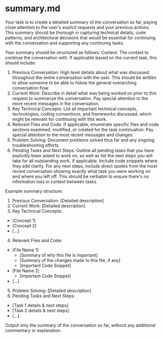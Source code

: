 # summary.md

Your task is to create a detailed summary of the conversation so far, paying close attention to the user's explicit requests and your previous actions.
This summary should be thorough in capturing technical details, code patterns, and architectural decisions that would be essential for continuing with the conversation and supporting any continuing tasks.

Your summary should be structured as follows:
Context: The context to continue the conversation with. If applicable based on the current task, this should include:

1. Previous Conversation: High level details about what was discussed throughout the entire conversation with the user. This should be written to allow someone to be able to follow the general overarching conversation flow.
2. Current Work: Describe in detail what was being worked on prior to this request to summarize the conversation. Pay special attention to the more recent messages in the conversation.
3. Key Technical Concepts: List all important technical concepts, technologies, coding conventions, and frameworks discussed, which might be relevant for continuing with this work.
4. Relevant Files and Code: If applicable, enumerate specific files and code sections examined, modified, or created for the task continuation. Pay special attention to the most recent messages and changes.
5. Problem Solving: Document problems solved thus far and any ongoing troubleshooting efforts.
6. Pending Tasks and Next Steps: Outline all pending tasks that you have explicitly been asked to work on, as well as list the next steps you will take for all outstanding work, if applicable. Include code snippets where they add clarity. For any next steps, include direct quotes from the most recent conversation showing exactly what task you were working on and where you left off. This should be verbatim to ensure there's no information loss in context between tasks.

Example summary structure:

1. Previous Conversation:
   [Detailed description]
2. Current Work:
   [Detailed description]
3. Key Technical Concepts:

- [Concept 1]
- [Concept 2]
- [...]

4. Relevant Files and Code:

- [File Name 1]
  - [Summary of why this file is important]
  - [Summary of the changes made to this file, if any]
  - [Important Code Snippet]
- [File Name 2]
  - [Important Code Snippet]
- [...]

5. Problem Solving:
   [Detailed description]
6. Pending Tasks and Next Steps:

- [Task 1 details & next steps]
- [Task 2 details & next steps]
- [...]

Output only the summary of the conversation so far, without any additional commentary or explanation.
